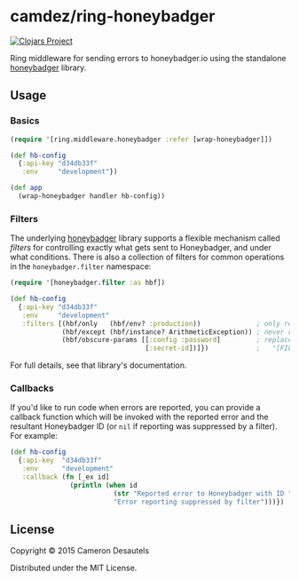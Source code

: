 # camdez/ring-honeybadger

[![Clojars Project][clojars-badge]][clojars-ring-honeybadger]

Ring middleware for sending errors to honeybadger.io using the
standalone [honeybadger][hb] library.

## Usage

### Basics

```clj
(require '[ring.middleware.honeybadger :refer [wrap-honeybadger]])

(def hb-config
  {:api-key "d34db33f"
   :env     "development"})

(def app
  (wrap-honeybadger handler hb-config))
```

### Filters

The underlying [honeybadger][hb] library supports a flexible mechanism
called *filters* for controlling exactly what gets sent to
Honeybadger, and under what conditions. There is also a collection of
filters for common operations in the `honeybadger.filter` namespace:

```clj
(require '[honeybadger.filter :as hbf])

(def hb-config
  {:api-key "d34db33f"
   :env     "development"
   :filters [(hbf/only   (hbf/env? :production))              ; only report exceptions in prod
             (hbf/except (hbf/instance? ArithmeticException)) ; never report ArithmeticExceptions
             (hbf/obscure-params [[:config :password]         ; replace these params with
                                  [:secret-id])]})            ;   "[FILTERED]" (if present)
```

For full details, see that library's documentation.

### Callbacks

If you'd like to run code when errors are reported, you can provide a
callback function which will be invoked with the reported error and
the resultant Honeybadger ID (or `nil` if reporting was suppressed by
a filter). For example:

```clj
(def hb-config
  {:api-key  "d34db33f"
   :env      "development"
   :callback (fn [_ex id]
               (println (when id
                          (str "Reported error to Honeybadger with ID " id)
                          "Error reporting suppressed by filter")))})
```

## License

Copyright © 2015 Cameron Desautels

Distributed under the MIT License.

[hb]: https://github.com/camdez/honeybadger
[clojars-badge]: http://clojars.org/camdez/ring-honeybadger/latest-version.svg
[clojars-ring-honeybadger]: http://clojars.org/camdez/ring-honeybadger
